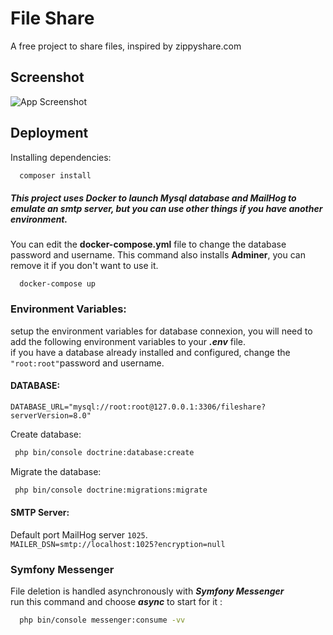 # File Share

A free project to share files, inspired by zippyshare.com

## Screenshot

![App Screenshot](https://i.postimg.cc/nzkG2GmG/file-share.jpg)

## Deployment

Installing dependencies:

```bash
  composer install
```
##### This project uses Docker to launch Mysql database and MailHog to emulate an smtp server, but you can use other things if you have another environment.
You can edit the **docker-compose.yml** file to change the database password and username.
This command also installs **Adminer**, you can remove it if you don't want to use it.
```bach
  docker-compose up
```
### Environment Variables:

setup the environment variables for database connexion, you will need to add the following environment variables to your ***.env*** file.  
if you have a database already installed and configured, change the ```"root:root"```password and username.

#### DATABASE:
`DATABASE_URL="mysql://root:root@127.0.0.1:3306/fileshare?serverVersion=8.0"`

Create database:
  ```bash
   php bin/console doctrine:database:create 
  ```

Migrate the database:
```bash
 php bin/console doctrine:migrations:migrate 
```
#### SMTP Server:
Default port MailHog server ```1025```.  
`MAILER_DSN=smtp://localhost:1025?encryption=null`   


### Symfony Messenger
 File deletion is handled asynchronously with ***Symfony Messenger***   
 run this command and choose ***async*** to start for it :

```bash
  php bin/console messenger:consume -vv 
 ```
